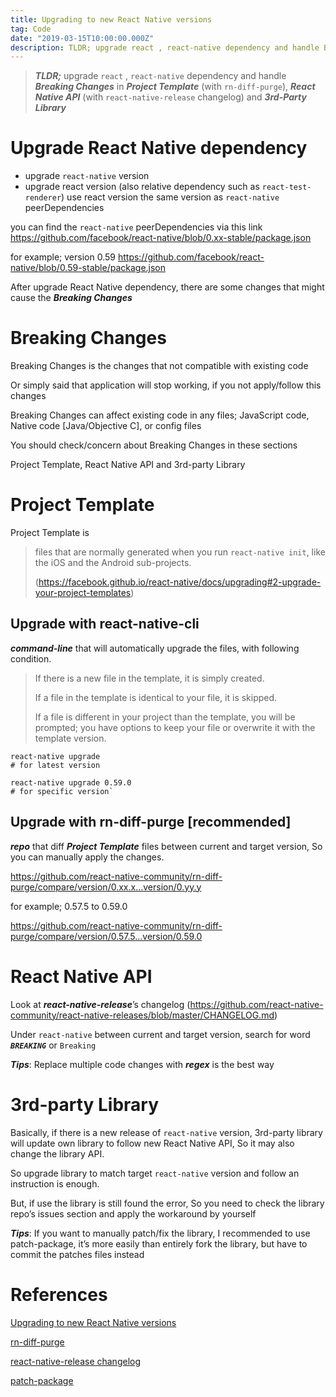 ```yaml
---
title: Upgrading to new React Native versions
tag: Code
date: "2019-03-15T10:00:00.000Z"
description: TLDR; upgrade react , react-native dependency and handle Breaking Changes in Project Template (with rn-diff-purge), React Native API (with react-native-release changelog) and 3rd-Party Library
---
```


> ***TLDR;*** upgrade `react` , `react-native` dependency and handle ***Breaking Changes*** in ***Project Template*** (with `rn-diff-purge`), ***React Native API*** (with `react-native-release` changelog) and ***3rd-Party Library***

# Upgrade React Native dependency

- upgrade `react-native` version
- upgrade react version (also relative dependency such as `react-test-renderer`)
use react version the same version as `react-native` peerDependencies

you can find the `react-native` peerDependencies via this link
https://github.com/facebook/react-native/blob/0.xx-stable/package.json

for example; version 0.59
https://github.com/facebook/react-native/blob/0.59-stable/package.json

After upgrade React Native dependency, there are some changes that might cause the ***Breaking Changes***


# Breaking Changes

Breaking Changes is the changes that not compatible with existing code

Or simply said that application will stop working, if you not apply/follow this changes

Breaking Changes can affect existing code in any files; JavaScript code, Native code [Java/Objective C], or config files

You should check/concern about Breaking Changes in these sections

Project Template, React Native API and 3rd-party Library


# Project Template

Project Template is

>files that are normally generated when you run `react-native init`, like the iOS and the Android sub-projects.
>
>(https://facebook.github.io/react-native/docs/upgrading#2-upgrade-your-project-templates)


## Upgrade with react-native-cli

***command-line*** that will automatically upgrade the files, with following condition.

>If there is a new file in the template, it is simply created.
>
>If a file in the template is identical to your file, it is skipped.
>
>If a file is different in your project than the template, you will be prompted; you have options to keep your file or overwrite it with the template version.

    react-native upgrade
    # for latest version
    
    react-native upgrade 0.59.0
    # for specific version`


## Upgrade with rn-diff-purge [recommended]

***repo*** that diff ***Project Template*** files between current and target version, So you can manually apply the changes.

https://github.com/react-native-community/rn-diff-purge/compare/version/0.xx.x...version/0.yy.y

for example; 0.57.5 to 0.59.0

https://github.com/react-native-community/rn-diff-purge/compare/version/0.57.5...version/0.59.0


# React Native API

Look at ***react-native-release***’s changelog 
(https://github.com/react-native-community/react-native-releases/blob/master/CHANGELOG.md)

Under `react-native` between current and target version, search for word ***`BREAKING`*** or `Breaking`

***Tips***: Replace multiple code changes with ***regex*** is the best way


# 3rd-party Library

Basically, if there is a new release of `react-native` version, 3rd-party library will update own library to follow new React Native API, So it may also change the library API.

So upgrade library to match target `react-native` version and follow an instruction is enough.

But, if use the library is still found the error, So you need to check the library repo’s issues section and apply the workaround by yourself

***Tips***: If you want to manually patch/fix the library, I recommended to use patch-package, it’s more easily than entirely fork the library, but have to commit the patches files instead


# References

[Upgrading to new React Native versions](https://facebook.github.io/react-native/docs/upgrading)

[rn-diff-purge](https://github.com/react-native-community/rn-diff-purge)

[react-native-release changelog](https://github.com/react-native-community/react-native-releases/blob/master/CHANGELOG.md)

[patch-package](https://github.com/ds300/patch-package)
